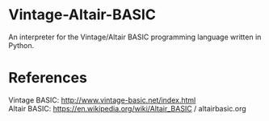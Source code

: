 # Vintage-Altair-BASIC
An interpreter for the Vintage/Altair BASIC programming language written in Python. 

# References  
Vintage BASIC: http://www.vintage-basic.net/index.html  
Altair BASIC: https://en.wikipedia.org/wiki/Altair_BASIC  /  altairbasic.org  
